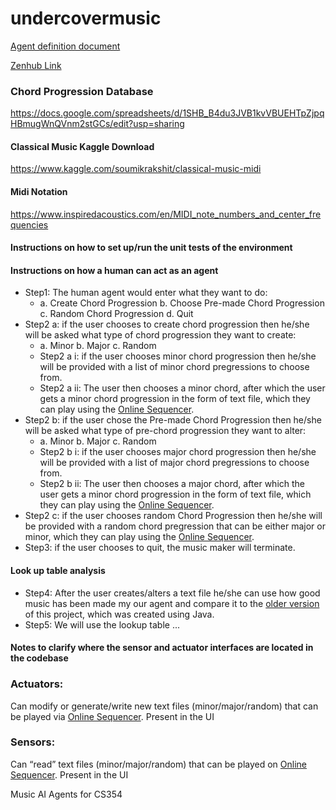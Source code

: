 # undercovermusic

[Agent definition document](https://docs.google.com/document/d/1YfatTyF1Ui6guxlBx6pBeKooGJN84Sf_J7s8BFprLtY/edit?usp=sharing)

[Zenhub Link](https://app.zenhub.com/workspaces/undercovermusic-60745e6b8c0c700013c209c3/board?repos=355955144)

### Chord Progression Database
https://docs.google.com/spreadsheets/d/1SHB_B4du3JVB1kvVBUEHTpZjpqHBmugWnQVnm2stGCs/edit?usp=sharing
#### Classical Music Kaggle Download
https://www.kaggle.com/soumikrakshit/classical-music-midi
#### Midi Notation
https://www.inspiredacoustics.com/en/MIDI_note_numbers_and_center_frequencies

#### Instructions on how to set up/run the unit tests of the environment

#### Instructions on how a human can act as an agent
* Step1: The human agent would enter what they want to do:
  * a. Create Chord Progression b. Choose Pre-made Chord Progression c. Random Chord Progression d. Quit
* Step2 a: if the user chooses to create chord progression then he/she will be asked what type of chord progression they want to create:
  * a. Minor b. Major c. Random
   * Step2 a i: if the user chooses minor chord progression then he/she will be provided with a list of minor chord pregressions to choose from.
   * Step2 a ii: The user then chooses a minor chord, after which the user gets a minor chord progression in the form of text file, which they can play using the [Online Sequencer](https://onlinesequencer.net).
* Step2 b: if the user chose the Pre-made Chord Progression then he/she will be asked what type of pre-chord progression they want to alter:
  * a. Minor b. Major c. Random
   * Step2 b i: if the user chooses major chord progression then he/she will be provided with a list of major chord pregressions to choose from.
   * Step2 b ii: The user then chooses a major chord, after which the user gets a minor chord progression in the form of text file, which they can play using the [Online Sequencer](https://onlinesequencer.net).
* Step2 c: if the user chooses random Chord Progression then he/she will be provided with a random chord pregression that can be either major or minor, which they can play using the [Online Sequencer](https://onlinesequencer.net).
* Step3: if the user chooses to quit, the music maker will terminate.

#### Look up table analysis
* Step4: After the user creates/alters a text file he/she can use how good music has been made my our agent and compare it to the [older version](https://github.com/timothymarotta/aimusicmaker) of this project, which was created using Java.
* Step5: We will use the lookup table ... 

#### Notes to clarify where the sensor and actuator interfaces are located in the codebase

### Actuators:
Can modify or generate/write new text files (minor/major/random) that can be played via [Online Sequencer](https://onlinesequencer.net).
Present in the UI
### Sensors:
Can “read” text files (minor/major/random) that can be played on [Online Sequencer](https://onlinesequencer.net).
Present in the UI

Music AI Agents for CS354
